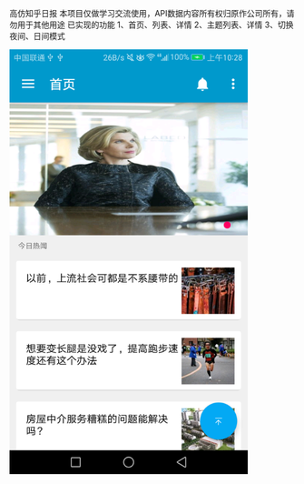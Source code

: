 高仿知乎日报
本项目仅做学习交流使用，API数据内容所有权归原作公司所有，请勿用于其他用途
已实现的功能
1、首页、列表、详情
2、主题列表、详情
3、切换夜间、日间模式

<img src="Screenshots/Screenshot_20170427-102849.png" width="420px"/>
